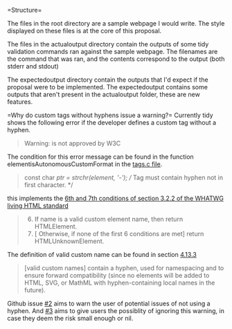 =Structure=

The files in the root directory are a sample webpage I would write. The style displayed on these files is at the core of this proposal.

The files in the actualoutput directory contain the outputs of some tidy validation commands ran against the sample webpage.
The filenames are the command that was ran, and the contents correspond to the output (both stderr and stdout)

The expectedoutput directory contain the outputs that I'd expect if the proposal were to be implemented.
The expectedoutput contains some outputs that aren't present in the actualoutput folder, these are new features.


=Why do custom tags without hyphens issue a warning?=
Currently tidy shows the following error if the developer defines a custom tag without a hyphen.

> Warning: <customtag> is not approved by W3C

The condition for this error message can be found in the function elementisAutonomousCustomFormat in the [tags.c file](https://github.com/htacg/tidy-html5/blob/a71031f9e529f0aa74a819576411594e21767be4/src/tags.c#L1056).

> const char *ptr = strchr(element, '-');
> /* Tag must contain hyphen not in first character. */

 this implements the [6th and 7th conditions of section 3.2.2 of the WHATWG living HTML standard]( https://html.spec.whatwg.org/multipage/dom.html#htmlunknownelement) 

> 6. If name is a valid custom element name, then return HTMLElement.
> 7. [ Otherwise, if none of the first 6 conditions are met] return HTMLUnknownElement.

The definition of valid custom name can be found in section [4.13.3](https://html.spec.whatwg.org/multipage/custom-elements.html#valid-custom-element-name)

> [valid custom names] contain a hyphen, used for namespacing and to ensure forward compatibility (since no elements will be added to HTML, SVG, or MathML with hyphen-containing local names in the future).

Github issue [#2](https://github.com/TZubiri/tidy-custom-tags-mcve/issues/2) aims to warn the user of potential issues of not using a hyphen. And [#3](https://github.com/TZubiri/tidy-custom-tags-mcve/issues/2) aims to give users the possiblity of ignoring this warning, in case they deem the risk small enough or nil.
